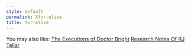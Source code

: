 ```yaml
---
style: default
permalink: Xfor-elise
title: for-elise
---
```

You may also like:
[The Executions of Doctor Bright](http://scp-wiki.net/the-executions-of-doctor-bright)
[Research Notes Of RJ Tellar](http://scp-wiki.net/research-notes-of-rj-tellar)